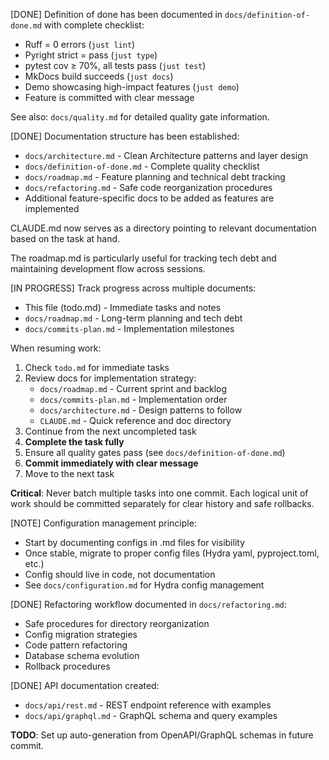 [DONE] Definition of done has been documented in `docs/definition-of-done.md` with complete checklist:

- Ruff = 0 errors (`just lint`)
- Pyright strict = pass (`just type`) 
- pytest cov ≥ 70%, all tests pass (`just test`)
- MkDocs build succeeds (`just docs`)
- Demo showcasing high-impact features (`just demo`)
- Feature is committed with clear message

See also: `docs/quality.md` for detailed quality gate information.


[DONE] Documentation structure has been established:

- `docs/architecture.md` - Clean Architecture patterns and layer design
- `docs/definition-of-done.md` - Complete quality checklist
- `docs/roadmap.md` - Feature planning and technical debt tracking
- `docs/refactoring.md` - Safe code reorganization procedures
- Additional feature-specific docs to be added as features are implemented

CLAUDE.md now serves as a directory pointing to relevant documentation based on the task at hand.

The roadmap.md is particularly useful for tracking tech debt and maintaining development flow across sessions.




[IN PROGRESS] Track progress across multiple documents:
- This file (todo.md) - Immediate tasks and notes
- `docs/roadmap.md` - Long-term planning and tech debt
- `docs/commits-plan.md` - Implementation milestones



When resuming work:
1. Check `todo.md` for immediate tasks
2. Review docs for implementation strategy:
   - `docs/roadmap.md` - Current sprint and backlog
   - `docs/commits-plan.md` - Implementation order
   - `docs/architecture.md` - Design patterns to follow
   - `CLAUDE.md` - Quick reference and doc directory
3. Continue from the next uncompleted task
4. **Complete the task fully**
5. Ensure all quality gates pass (see `docs/definition-of-done.md`)
6. **Commit immediately with clear message**
7. Move to the next task

**Critical**: Never batch multiple tasks into one commit. Each logical unit of work should be committed separately for clear history and safe rollbacks.


[NOTE] Configuration management principle:
- Start by documenting configs in .md files for visibility
- Once stable, migrate to proper config files (Hydra yaml, pyproject.toml, etc.)
- Config should live in code, not documentation
- See `docs/configuration.md` for Hydra config management


[DONE] Refactoring workflow documented in `docs/refactoring.md`:
- Safe procedures for directory reorganization
- Config migration strategies  
- Code pattern refactoring
- Database schema evolution
- Rollback procedures


[DONE] API documentation created:
- `docs/api/rest.md` - REST endpoint reference with examples
- `docs/api/graphql.md` - GraphQL schema and query examples

**TODO**: Set up auto-generation from OpenAPI/GraphQL schemas in future commit.